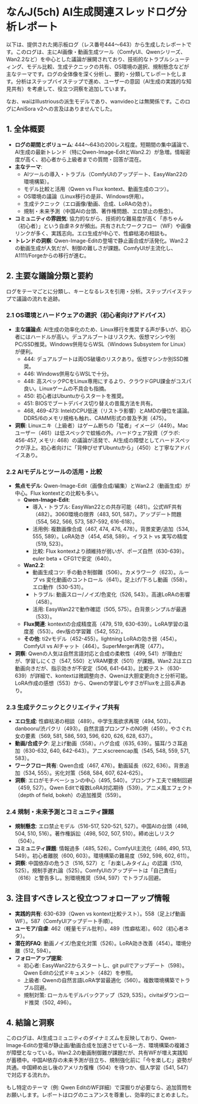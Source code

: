 # なんJ(5ch) AI生成関連スレッドログ分析レポート

以下は、提供された掲示板ログ（レス番号444〜643）から生成したレポートです。このログは、主にAI画像・動画生成ツール（ComfyUI、Qwenシリーズ、Wan2.2など）を中心とした議論が展開されており、技術的なトラブルシューティング、モデル比較、生成テクニックの共有、OS環境の選択、規制懸念などが主なテーマです。ログの全体像を深く分析し、要約・分類してレポート化します。分析はステップバイステップで進め、ユーザーの意図（AI生成の実践的な知見共有）を考慮して、役立つ洞察を追加しています。

なお、waiはIllustriousの派生モデルであり、wanvideoとは無関係です。このログにAniSora v2への言及はありませんでした。

## 1. 全体概要
- **ログの期間とボリューム**: 444〜643の200レス程度。短期間の集中議論で、AI生成の最新トレンド（特にQwen-Image-EditとWan2.2）が急増。情報密度が高く、初心者から上級者までの質問・回答が混在。
- **主なテーマ**: 
  - AIツールの導入・トラブル（ComfyUIのアップデート、EasyWan22の環境構築）。
  - モデル比較と活用（Qwen vs Flux kontext、動画生成のコツ）。
  - OS環境の議論（Linux移行の是非、Windows併用）。
  - 生成テクニック（エロ画像/動画、合成、LoRAの効き）。
  - 規制・未来予測（中国AIの台頭、著作権問題、エロ禁止の懸念）。
- **コミュニティの雰囲気**: 協力的ながら、技術的な難易度が高く「赤ちゃん（初心者）」という自虐ネタが頻出。共有されたワークフロー（WF）や画像リンクが多く、実践志向。エロ生成が中心で、性癖枯渇の相談も。
- **トレンドの洞察**: Qwen-Image-Editの登場で静止画合成が活発化。Wan2.2の動画生成が人気だが、制御の難しさが課題。ComfyUIが主流化し、A1111/Forgeからの移行が進む。

## 2. 主要な議論分類と要約
ログをテーマごとに分類し、キーとなるレスを引用・分析。ステップバイステップで議論の流れを追跡。

### 2.1 OS環境とハードウェアの選択（初心者向けアドバイス）
- **主な議論点**: AI生成の効率化のため、Linux移行を推奨する声が多いが、初心者にはハードルが高い。デュアルブートはリスク大、仮想マシンや別PC/SSD推奨。Windows併用ならWSL（Windows Subsystem for Linux）が便利。
  - 444: デュアルブートは両OS破壊のリスクあり。仮想マシンか別SSD推奨。
  - 446: Windows併用ならWSLで十分。
  - 448: 高スペックPCをLinux専用にするより、クラウドGPU課金がコスパ良い。Linuxゲームの不具合も指摘。
  - 450: 初心者はUbuntuからスタートを推奨。
  - 451: BIOSでブートデバイス切り替えの昔風方法を共有。
  - 468, 469-473: IntelのCPU低迷（リストラ影響）とAMDの優位を議論。DDR5/6のメモリ規格も触れ、CAMM形式の普及予測（475）。
- **洞察**: Linuxニキ（上級者）はゲーム断ちの「猛者」イメージ（449）。Macユーザー（461）は低スペックで蚊帳の外。ハードウェア投資（グラボ: 456-457, メモリ: 468）の議論が活発で、AI生成の障壁としてハードスペックが浮上。初心者向けに「背伸びせずUbuntuから」（450）と丁寧なアドバイスあり。

### 2.2 AIモデルとツールの活用・比較
- **焦点モデル**: Qwen-Image-Edit（画像合成/編集）とWan2.2（動画生成）が中心。Flux kontextとの比較も多い。
  - **Qwen-Image-Edit**:
    - 導入・トラブル: EasyWan22との共存可能（481）。公式WF共有（482）。3060環境の限界（483, 501, 587）。アップデート問題（554, 562, 566, 573, 587-592, 616-618）。
    - 活用例: 複数画像合成（467, 474, 476, 478）。背景変更/追加（534, 555, 589）。LoRA効き（454, 458, 589）。イラスト vs 実写の精度（519, 523）。
    - 比較: Flux kontextより顔維持が弱いが、ポーズ自然（630-639）。euler beta + CFG1で安定（640）。
  - **Wan2.2**:
    - 動画生成コツ: 手の動き制御難（506）。カメラワーク（623）。ループ vs 変化動画のコントロール（641）。足上げ/下ろし動画（558）。エロ動作（530-531）。
    - トラブル: 動画スロー/ノイズ/色変化（526, 543）。高速LoRAの影響（458）。
    - 活用: EasyWan22で動作確認（505, 575）。白背景シンプルが最適（533）。
  - **Flux関連**: kontextの合成精度高（479, 519, 630-639）。LoRA学習の温度差（553）。dev版の学習難（542, 552）。
  - **その他**: ti2vモデル（452-455）。lightning LoRAの効き弱（454）。ComfyUI vs AIチャット（464）。SuperMerger再現（477）。
- **洞察**: Qwenの人気は自然言語対応と合成の柔軟性（499, 541）が理由だが、学習しにくさ（547, 550）とVRAM要求（501）が課題。Wan2.2はエロ動画向きだが、指示効きが不安定（506, 641-643）。比較テスト（630-639）が詳細で、kontextは微調整向き、Qwenは大胆変更向きと分析可能。LoRA作成の感想（553）から、Qwenの学習しやすさがFluxを上回る声あり。

### 2.3 生成テクニックとクリエイティブ共有
- **エロ生成**: 性癖枯渇の相談（489）。中学生風欲求再現（494, 503）。danbooru/渋パクリ（493）。自然言語プロンプトのNG例（459）。やさぐれ女の要素（569, 581, 586, 593, 596, 620, 626, 628, 637）。
- **動画/合成テク**: 足上げ動画（558）。ハグ合成（635, 639）。猫耳/うさ耳追加（630-632, 640, 642-643）。アニメscreencap風（545, 548, 559, 571, 583）。
- **ワークフロー共有**: Qwen合成（467, 476）。動画延長（622, 636）。背景追加（534, 555）。劣化対策（568, 584, 607, 624-625）。
- **洞察**: エロがモチベーションの中心（495, 540）。プロンプト工夫で規制回避（459, 527）。Qwen Editで複数LoRA対応期待（539）。アニメ風エフェクト（depth of field, bokeh）の追加推奨（559）。

### 2.4 規制・未来予測とコミュニティ課題
- **規制懸念**: エロ禁止モデル（516-517, 520-521, 527）。中国AIの台頭（498, 504, 510, 516）。著作権訴訟（498, 502, 507, 510）。締め出しリスク（504）。
- **コミュニティ課題**: 情報過多（485, 526）。ComfyUI主流化（486, 490, 513, 549）。初心者離脱（600, 603）。環境構築の難易度（592, 598, 602, 611）。
- **洞察**: 中国依存の危うさ（516, 527）と「お楽しみタイム」の認識（510, 525）。規制手遅れ論（525）。ComfyUIのアップデートは「自己責任」（616）と警告多し。別環境推奨（594, 597）でトラブル回避。

## 3. 注目すべきレスと役立つフォローアップ情報
- **実践的共有**: 630-639（Qwen vs kontext比較テスト）。558（足上げ動画WF）。587（ComfyUIアップデート手順）。
- **ユーモア/自虐**: 462（軽量モデル批判）。489（性癖枯渇）。602（初心者ネタ）。
- **潜在的FAQ**: 動画ノイズ/色変化対策（526）。LoRA効き改善（454）。環境分離（512, 594）。
- **フォローアップ提案**: 
  - 初心者: EasyWan22からスタートし、git pullでアップデート（598）。Qwen Editの公式ドキュメント（482）を参照。
  - 上級者: Qwenの自然言語LoRA学習最適化（560）。複数環境構築でトラブル回避。
  - 規制対策: ローカルモデルバックアップ（529, 535）。civitaiダウンロード推奨（502, 496）。

## 4. 結論と洞察
このログは、AI生成コミュニティのダイナミズムを反映しており、Qwen-Image-Editの登場が静止画/動画合成を加速させている一方、環境構築の複雑さが障壁となっている。Wan2.2の動画制御難が課題だが、共有WFが増え実践知が蓄積中。中国AI依存の未来予測が目立ち、規制強化前に「今を楽しむ」姿勢が共通。中国締め出し後のアメリカ復権（504）を待つか、個人学習（541, 547）で対応する流れか。

もし特定のテーマ（例: Qwen EditのWF詳細）で深掘りが必要なら、追加質問をお願いします。レポートはログのニュアンスを尊重し、効率的にまとめました。